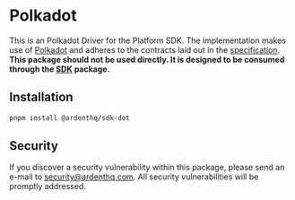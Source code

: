 # Polkadot

This is an Polkadot Driver for the Platform SDK. The implementation makes use of [Polkadot](https://polkadot.network/) and adheres to the contracts laid out in the [specification](/docs/specification.md). **This package should not be used directly. It is designed to be consumed through the [SDK](/docs/sdk.md) package.**

## Installation

```bash
pnpm install @ardenthq/sdk-dot
```

## Security

If you discover a security vulnerability within this package, please send an e-mail to [security@ardenthq.com](mailto:security@ardenthq.com). All security vulnerabilities will be promptly addressed.
